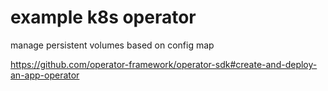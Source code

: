 example k8s operator
===

manage persistent volumes based on config map

https://github.com/operator-framework/operator-sdk#create-and-deploy-an-app-operator
